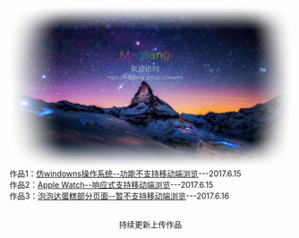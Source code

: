 ![加载中...](https://raw.githubusercontent.com/Magliang/Beam/master/Demo/image/background-img-outline.jpg)
作品1：[仿windowns操作系统--功能不支持移动端浏览](https://magliang.github.io/Beam/OperationOS/login)---2017.6.15<br/>
作品2：[Apple Watch--响应式支持移动端浏览](https://magliang.github.io/Beam/iLand/index)---2017.6.15<br/>
作品3：[泡泡达蛋糕部分页面--暂不支持移动端浏览](https://magliang.github.io/Beam/ppd/index)---2017.6.16<br/>
<br/><center>持续更新上传作品</center><br/>
